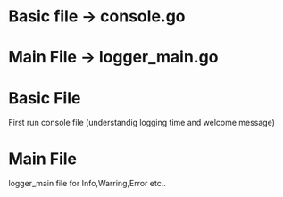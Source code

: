 # Basic file -> console.go
# Main File -> logger_main.go

# Basic File 
First run console file (understandig logging time and welcome message)
# Main File
logger_main file for Info,Warring,Error etc..
